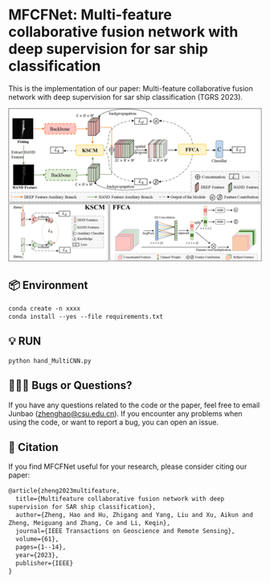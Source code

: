 # MFCFNet: Multi-feature collaborative fusion network with deep supervision for sar ship classification
This is the implementation of our paper: Multi-feature collaborative fusion network with deep supervision for sar ship classification (TGRS 2023). 
<div align=center><img  src="https://github.com/StuZheng/MFCFNet/blob/master/fig/MFCFNet.png"/></div>

## 📦 Environment

```
conda create -n xxxx
conda install --yes --file requirements.txt
```

## 💡 RUN

```
python hand_MultiCNN.py
```

## 🧑🏻‍💻 Bugs or Questions?

If you have any questions related to the code or the paper, feel free to email Junbao (zhenghao@csu.edu.cn). If you
encounter any problems when using the code, or want to report a bug, you can open an issue.


## 📝 Citation

If you find MFCFNet useful for your research, please consider citing our paper:

```
@article{zheng2023multifeature,
  title={Multifeature collaborative fusion network with deep supervision for SAR ship classification},
  author={Zheng, Hao and Hu, Zhigang and Yang, Liu and Xu, Aikun and Zheng, Meiguang and Zhang, Ce and Li, Keqin},
  journal={IEEE Transactions on Geoscience and Remote Sensing},
  volume={61},
  pages={1--14},
  year={2023},
  publisher={IEEE}
}
```
